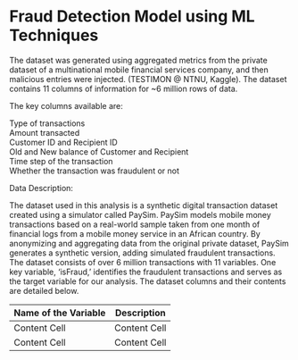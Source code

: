 # Fraud Detection Model using ML Techniques

The dataset was generated using aggregated metrics from the private dataset of a multinational mobile financial services company, and then malicious entries were injected. (TESTIMON @ NTNU, Kaggle). The dataset contains 11 columns of information for ~6 million rows of data. 

 The key columns available are:    
 

Type of transactions   
Amount transacted  
Customer ID and Recipient ID  
Old and New balance of Customer and Recipient  
Time step of the transaction  
Whether the transaction was fraudulent or not


Data Description:  


The dataset used in this analysis is a synthetic digital transaction dataset created using a simulator called PaySim. PaySim models mobile money transactions based on a real-world sample taken from one month of financial logs from a mobile money service in an African country. By anonymizing and aggregating data from the original private dataset, PaySim generates a synthetic version, adding simulated fraudulent transactions. The dataset consists of over 6 million transactions with 11 variables. One key variable, ‘isFraud,’ identifies the fraudulent transactions and serves as the target variable for our analysis. The dataset columns and their contents are detailed below.


| Name of the Variable  |  Description                                                         |
| --------------------- | -------------------------------------------------------------------- |
| Content Cell          | Content Cell                                                         |
| Content Cell          | Content Cell                                                         |
